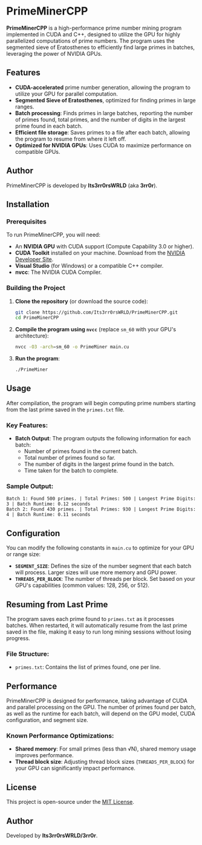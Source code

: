 # PrimeMinerCPP

**PrimeMinerCPP** is a high-performance prime number mining program implemented in CUDA and C++, designed to utilize the GPU for highly parallelized computations of prime numbers. The program uses the segmented sieve of Eratosthenes to efficiently find large primes in batches, leveraging the power of NVIDIA GPUs.

## Features

- **CUDA-accelerated** prime number generation, allowing the program to utilize your GPU for parallel computation.
- **Segmented Sieve of Eratosthenes**, optimized for finding primes in large ranges.
- **Batch processing**: Finds primes in large batches, reporting the number of primes found, total primes, and the number of digits in the largest prime found in each batch.
- **Efficient file storage**: Saves primes to a file after each batch, allowing the program to resume from where it left off.
- **Optimized for NVIDIA GPUs**: Uses CUDA to maximize performance on compatible GPUs.

## Author

PrimeMinerCPP is developed by **Its3rr0rsWRLD** (aka **3rr0r**).

## Installation

### Prerequisites

To run PrimeMinerCPP, you will need:

- An **NVIDIA GPU** with CUDA support (Compute Capability 3.0 or higher).
- **CUDA Toolkit** installed on your machine. Download from the [NVIDIA Developer Site](https://developer.nvidia.com/cuda-downloads).
- **Visual Studio** (for Windows) or a compatible C++ compiler.
- **nvcc**: The NVIDIA CUDA Compiler.

### Building the Project

1. **Clone the repository** (or download the source code):
   ```bash
   git clone https://github.com/Its3rr0rsWRLD/PrimeMinerCPP.git
   cd PrimeMinerCPP
   ```

2. **Compile the program using `nvcc`** (replace `sm_60` with your GPU's architecture):
   ```bash
   nvcc -O3 -arch=sm_60 -o PrimeMiner main.cu
   ```

3. **Run the program**:
   ```bash
   ./PrimeMiner
   ```

## Usage

After compilation, the program will begin computing prime numbers starting from the last prime saved in the `primes.txt` file.

### Key Features:

- **Batch Output**: The program outputs the following information for each batch:
  - Number of primes found in the current batch.
  - Total number of primes found so far.
  - The number of digits in the largest prime found in the batch.
  - Time taken for the batch to complete.

### Sample Output:

```
Batch 1: Found 500 primes. | Total Primes: 500 | Longest Prime Digits: 3 | Batch Runtime: 0.12 seconds
Batch 2: Found 430 primes. | Total Primes: 930 | Longest Prime Digits: 4 | Batch Runtime: 0.11 seconds
```

## Configuration

You can modify the following constants in `main.cu` to optimize for your GPU or range size:

- **`SEGMENT_SIZE`**: Defines the size of the number segment that each batch will process. Larger sizes will use more memory and GPU power.
- **`THREADS_PER_BLOCK`**: The number of threads per block. Set based on your GPU's capabilities (common values: 128, 256, or 512).

## Resuming from Last Prime

The program saves each prime found to `primes.txt` as it processes batches. When restarted, it will automatically resume from the last prime saved in the file, making it easy to run long mining sessions without losing progress.

### File Structure:
- `primes.txt`: Contains the list of primes found, one per line.

## Performance

PrimeMinerCPP is designed for performance, taking advantage of CUDA and parallel processing on the GPU. The number of primes found per batch, as well as the runtime for each batch, will depend on the GPU model, CUDA configuration, and segment size.

### Known Performance Optimizations:

- **Shared memory**: For small primes (less than √N), shared memory usage improves performance.
- **Thread block size**: Adjusting thread block sizes (`THREADS_PER_BLOCK`) for your GPU can significantly impact performance.

## License

This project is open-source under the [MIT License](LICENSE).

## Author

Developed by **Its3rr0rsWRLD/3rr0r**.